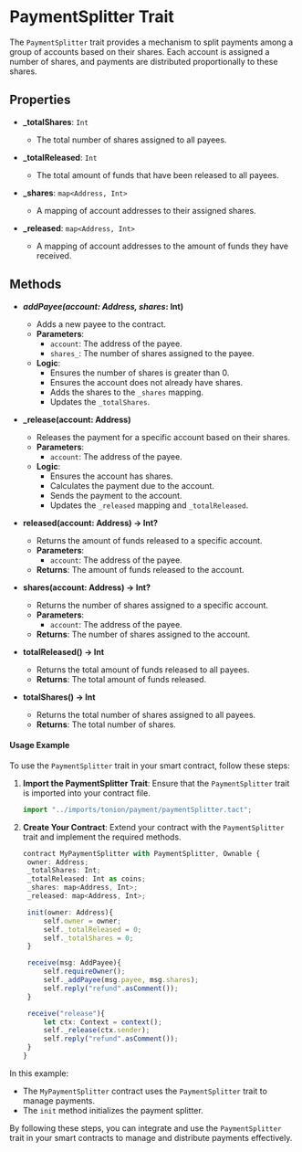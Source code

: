 # PaymentSplitter Trait

The `PaymentSplitter` trait provides a mechanism to split payments among a group of accounts based on their shares. Each account is assigned a number of shares, and payments are distributed proportionally to these shares.

## Properties

- **_totalShares**: `Int`
  - The total number of shares assigned to all payees.
  
- **_totalReleased**: `Int`
  - The total amount of funds that have been released to all payees.
  
- **_shares**: `map<Address, Int>`
  - A mapping of account addresses to their assigned shares.
  
- **_released**: `map<Address, Int>`
  - A mapping of account addresses to the amount of funds they have received.

## Methods

- **_addPayee(account: Address, shares_: Int)**
  - Adds a new payee to the contract.
  - **Parameters**: 
    - `account`: The address of the payee.
    - `shares_`: The number of shares assigned to the payee.
  - **Logic**: 
    - Ensures the number of shares is greater than 0.
    - Ensures the account does not already have shares.
    - Adds the shares to the `_shares` mapping.
    - Updates the `_totalShares`.

- **_release(account: Address)**
  - Releases the payment for a specific account based on their shares.
  - **Parameters**: 
    - `account`: The address of the payee.
  - **Logic**: 
    - Ensures the account has shares.
    - Calculates the payment due to the account.
    - Sends the payment to the account.
    - Updates the `_released` mapping and `_totalReleased`.

- **released(account: Address) -> Int?**
  - Returns the amount of funds released to a specific account.
  - **Parameters**: 
    - `account`: The address of the payee.
  - **Returns**: The amount of funds released to the account.

- **shares(account: Address) -> Int?**
  - Returns the number of shares assigned to a specific account.
  - **Parameters**: 
    - `account`: The address of the payee.
  - **Returns**: The number of shares assigned to the account.

- **totalReleased() -> Int**
  - Returns the total amount of funds released to all payees.
  - **Returns**: The total amount of funds released.

- **totalShares() -> Int**
  - Returns the total number of shares assigned to all payees.
  - **Returns**: The total number of shares.

#### Usage Example

To use the `PaymentSplitter` trait in your smart contract, follow these steps:

1. **Import the PaymentSplitter Trait**:
   Ensure that the `PaymentSplitter` trait is imported into your contract file.

   ```ts showLineNumbers
   import "../imports/tonion/payment/paymentSplitter.tact";
   ```

2. **Create Your Contract**:
   Extend your contract with the `PaymentSplitter` trait and implement the required methods.

   ```ts showLineNumbers
   contract MyPaymentSplitter with PaymentSplitter, Ownable {
    owner: Address;
    _totalShares: Int;
    _totalReleased: Int as coins;
    _shares: map<Address, Int>;
    _released: map<Address, Int>;

    init(owner: Address){
        self.owner = owner;
        self._totalReleased = 0;
        self._totalShares = 0;
    }

    receive(msg: AddPayee){
        self.requireOwner();
        self._addPayee(msg.payee, msg.shares);
        self.reply("refund".asComment());
    }

    receive("release"){
        let ctx: Context = context();
        self._release(ctx.sender);
        self.reply("refund".asComment());
    }
   }
   ```

In this example:

- The `MyPaymentSplitter` contract uses the `PaymentSplitter` trait to manage payments.
- The `init` method initializes the payment splitter.

By following these steps, you can integrate and use the `PaymentSplitter` trait in your smart contracts to manage and distribute payments effectively.